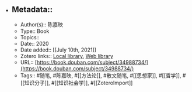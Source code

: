 - ## Metadata::
    - Author(s):: 陈嘉映
    - Type:: Book
    - Topics:: 
    - Date:: 2020
    - Date added:: [[July 10th, 2021]]
    - Zotero links:: [Local library](zotero://select/library/items/JX7KXR4Q), [Web library](https://www.zotero.org/users/7147715/items/JX7KXR4Q)
    - URL:: [https://book.douban.com/subject/34988734/](https://book.douban.com/subject/34988734/)
    - Tags:: #随笔, #陈嘉映, #[[方法论]], #散文随笔, #[[思想家]], #[[哲学]], #[[知识分子]], #[[知识社会学]], #[[ZoteroImport]]
